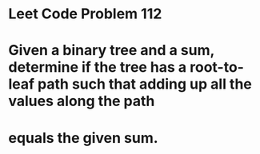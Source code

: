 # Leet Code Problem 112
# Given a binary tree and a sum, determine if the tree has a root-to-leaf path such that adding up all the values along the path  
# equals the given sum. 
